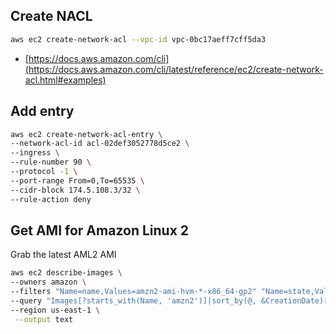 ## Create NACL

```sh
aws ec2 create-network-acl --vpc-id vpc-0bc17aeff7cff5da3
```
- [https://docs.aws.amazon.com/cli](https://docs.aws.amazon.com/cli/latest/reference/ec2/create-network-acl.html#examples)

## Add entry

```sh
aws ec2 create-network-acl-entry \
--network-acl-id acl-02def3052778d5ce2 \
--ingress \
--rule-number 90 \
--protocol -1 \
--port-range From=0,To=65535 \
--cidr-block 174.5.108.3/32 \
--rule-action deny
```


## Get AMI for Amazon Linux 2

Grab the latest AML2 AMI
```sh
aws ec2 describe-images \
--owners amazon \
--filters "Name=name,Values=amzn2-ami-hvm-*-x86_64-gp2" "Name=state,Values=available" \
--query "Images[?starts_with(Name, 'amzn2')]|sort_by(@, &CreationDate)[-1].ImageId" \
--region us-east-1 \
 --output text
```
